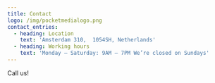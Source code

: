 ```yaml
---
title: Contact
logo: /img/pocketmedialogo.png
contact_entries:
  - heading: Location
    text: 'Amsterdam 310,  1054SH, Netherlands'
  - heading: Working hours
    text: 'Monday – Saturday: 9AM – 7PM We’re closed on Sundays'
---
```

Call us!
